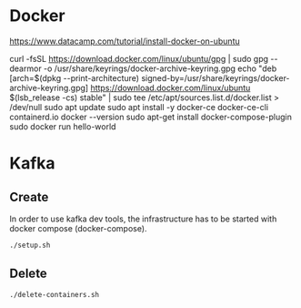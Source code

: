 # Docker

https://www.datacamp.com/tutorial/install-docker-on-ubuntu

curl -fsSL https://download.docker.com/linux/ubuntu/gpg | sudo gpg --dearmor -o /usr/share/keyrings/docker-archive-keyring.gpg
echo "deb [arch=$(dpkg --print-architecture) signed-by=/usr/share/keyrings/docker-archive-keyring.gpg] https://download.docker.com/linux/ubuntu $(lsb_release -cs) stable" | sudo tee /etc/apt/sources.list.d/docker.list > /dev/null
sudo apt update
sudo apt install -y docker-ce docker-ce-cli containerd.io
docker --version
sudo apt-get install docker-compose-plugin
sudo docker run hello-world

# Kafka

## Create

In order to use kafka dev tools, the infrastructure has to be started with docker compose (docker-compose).

```bash
./setup.sh
``` 

## Delete

```bash
./delete-containers.sh
``` 

